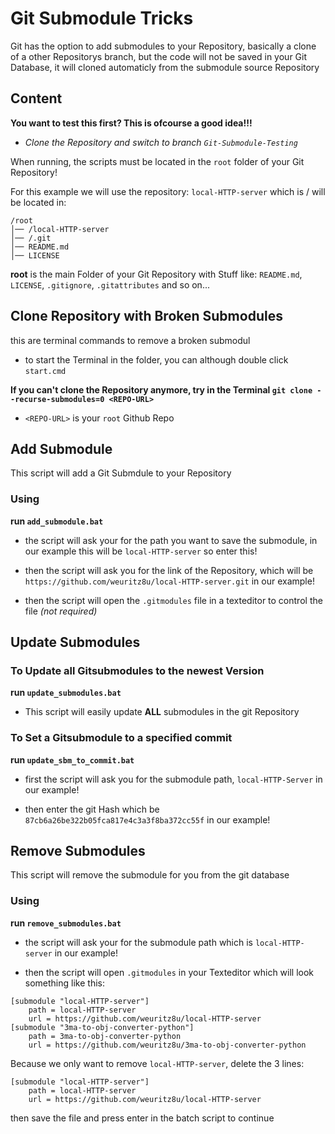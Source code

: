 # Git Submodule Tricks

Git has the option to add submodules to your Repository,
basically a clone of a other Repositorys branch, but
the code will not be saved in your Git Database, it will
cloned automaticly from the submodule source Repository

## Content

**You want to test this first? This is ofcourse a good idea!!!**
- *Clone the Repository and switch to branch `Git-Submodule-Testing`*

When running, the scripts must be located in the `root` folder
of your Git Repository!

For this example we will use the repository: `local-HTTP-server`
which is / will be located in:

```git
/root
│── /local-HTTP-server
│── /.git
│── README.md
│── LICENSE
```

**root** is the main Folder of your Git Repository with Stuff like:
`README.md`, `LICENSE`, `.gitignore`, `.gitattributes` and so on...


## Clone Repository with Broken Submodules

this are terminal commands to remove a broken submodul

- to start the Terminal in the folder, you can although double click `start.cmd`

**If you can't clone the Repository anymore, try in the Terminal
`git clone --recurse-submodules=0 <REPO-URL>`**

- `<REPO-URL>` is your `root` Github Repo


## Add Submodule

This script will add a Git Submdule to your Repository

### Using

**run `add_submodule.bat`**

- the script will ask your for the path you want to save the submodule,
in our example this will be `local-HTTP-server` so enter this!

- then the script will ask you for the link of the Repository, which
will be `https://github.com/weuritz8u/local-HTTP-server.git` in our
example!

- then the script will open the `.gitmodules` file in a texteditor to
control the file *(not required)*


## Update Submodules

### To Update all Gitsubmodules to the newest Version

**run `update_submodules.bat`**

- This script will easily update **ALL** submodules in the git Repository

### To Set a Gitsubmodule to a specified commit

**run `update_sbm_to_commit.bat`**

- first the script will ask you for the submodule path, `local-HTTP-Server`
in our example!

- then enter the git Hash which be `87cb6a26be322b05fca817e4c3a3f8ba372cc55f`
in our example!


## Remove Submodules

This script will remove the submodule for you from the git database

### Using

**run `remove_submodules.bat`**

- the script will ask your for the submodule path which is
`local-HTTP-server` in our example!

- then the script will open `.gitmodules` in your Texteditor
which will look something like this:

```git
[submodule "local-HTTP-server"]
	path = local-HTTP-server
	url = https://github.com/weuritz8u/local-HTTP-server
[submodule "3ma-to-obj-converter-python"]
	path = 3ma-to-obj-converter-python
	url = https://github.com/weuritz8u/3ma-to-obj-converter-python
```

Because we only want to remove `local-HTTP-server`, delete the 3 lines:

```
[submodule "local-HTTP-server"]
	path = local-HTTP-server
	url = https://github.com/weuritz8u/local-HTTP-server
```

then save the file and press enter in the batch script to continue
